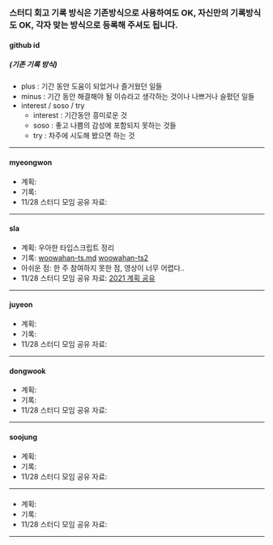 ### 스터디 회고 기록 방식은 기존방식으로 사용하여도 OK, 자신만의 기록방식도 OK, 각자 맞는 방식으로 등록해 주셔도 됩니다.

#### github id
##### (기존 기록 방식)
- plus : 기간 동안 도움이 되었거나 즐거웠던 일들  
- minus : 기간 동안 해결해야 될 이슈라고 생각하는 것이나 나쁘거나 슬펐던 일들  
- interest / soso / try  
  - interest : 기간동안 흥미로운 것
  - soso : 좋고 나쁨의 감성에 포함되지 못하는 것들
  - try : 차주에 시도해 봤으면 하는 것
---

#### myeongwon

- 계획: 
- 기록: 
- 11/28 스터디 모임 공유 자료: 

---

#### sla

- 계획: 우아한 타입스크립트 정리
- 기록: [woowahan-ts.md](https://github.com/yami03/til/blob/master/typescript/woowahan-ts.md) [woowahan-ts2](https://github.com/yami03/til/blob/master/typescript/woowahan-ts2.md) 
- 아쉬운 점: 한 주 참여하지 못한 점, 영상이 너무 어렵다..  
- 11/28 스터디 모임 공유 자료: [2021 계획 공유](https://www.notion.so/slaplace/2021-1db039b355954a09a4c05f8234aad942)

---

#### juyeon

- 계획: 
- 기록: 
- 11/28 스터디 모임 공유 자료: 

---


#### dongwook

- 계획: 
- 기록: 
- 11/28 스터디 모임 공유 자료: 

---

#### soojung

- 계획: 
- 기록: 
- 11/28 스터디 모임 공유 자료: 

---

#### 

- 계획: 
- 기록: 
- 11/28 스터디 모임 공유 자료: 

---
